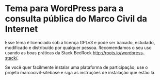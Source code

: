 Tema para WordPress para a consulta pública do Marco Civil da Internet
===============

Esse tema é licenciado sob a licença GPLv3 e pode ser baixado, estudado, modificado e distribuído por qualquer pessoa. Recomendamos o seu uso usando as boas práticas da Stack BedRock http://roots.io/wordpress-stack/.

Se você quer facilmente instalar uma plataforma de participação, use o projeto marcocivil-sitebase e siga as instruções de instalação que estão lá.
